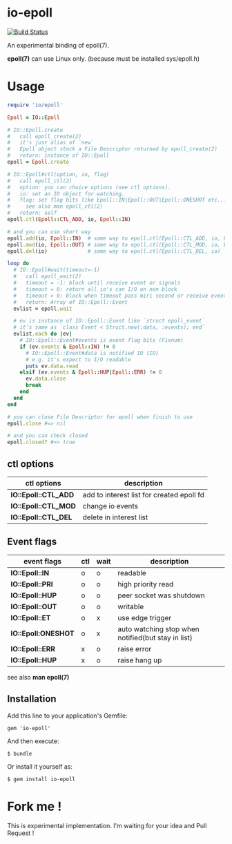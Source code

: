 io-epoll
===

[![Build Status](https://travis-ci.org/ksss/io-epoll.svg?branch=master)](https://travis-ci.org/ksss/io-epoll)

An experimental binding of epoll(7).

**epoll(7)** can use Linux only. (because must be installed sys/epoll.h)

# Usage

```ruby
require 'io/epoll'

Epoll = IO::Epoll

# IO::Epoll.create
#   call epoll_create(2)
#   it's just alias of `new`
#   Epoll object stock a File Descriptor returned by epoll_create(2)
#   return: instance of IO::Epoll
epoll = Epoll.create

# IO::Epoll#ctl(option, io, flag)
#   call epoll_ctl(2)
#   option: you can choice options (see ctl options).
#   io: set an IO object for watching.
#   flag: set flag bits like Epoll::IN|Epoll::OUT|Epoll::ONESHOT etc...
#     see also man epoll_ctl(2)
#   return: self
epoll.ctl(Epoll::CTL_ADD, io, Epoll::IN)

# and you can use short way
epoll.add(io, Epoll::IN)  # same way to epoll.ctl(Epoll::CTL_ADD, io, Epoll::IN)
epoll.mod(io, Epoll::OUT) # same way to epoll.ctl(Epoll::CTL_MOD, io, Epoll::IN)
epoll.del(io)             # same way to epoll.ctl(Epoll::CTL_DEL, io)

loop do
  # IO::Epoll#wait(timeout=-1)
  #   call epoll_wait(2)
  #   timeout = -1: block until receive event or signals
  #   timeout = 0: return all io's can I/O on non block
  #   timeout > 0: block when timeout pass miri second or receive events or signals
  #   return: Array of IO::Epoll::Event
  evlist = epoll.wait

  # ev is instance of IO::Epoll::Event like `struct epoll_event`
  # it's same as `class Event < Struct.new(:data, :events); end`
  evlist.each do |ev|
    # IO::Epoll::Event#events is event flag bits (Fixnum)
    if (ev.events & Epoll::IN) != 0
      # IO::Epoll::Event#data is notified IO (IO)
      # e.g. it's expect to I/O readable
      puts ev.data.read
    elsif (ev.events & Epoll::HUP|Epoll::ERR) != 0
      ev.data.close
      break
    end
  end
end

# you can close File Descriptor for epoll when finish to use
epoll.close #=> nil

# and you can check closed
epoll.closed? #=> true
```

## ctl options

ctl options|description
---|---
**IO::Epoll::CTL_ADD**|add to interest list for created epoll fd
**IO::Epoll::CTL_MOD**|change io events
**IO::Epoll::CTL_DEL**|delete in interest list

## Event flags

event flags|ctl|wait|description
---|---|---|---
**IO::Epoll::IN**|o|o|readable
**IO::Epoll::PRI**|o|o|high priority read
**IO::Epoll::HUP**|o|o|peer socket was shutdown
**IO::Epoll::OUT**|o|o|writable
**IO::Epoll::ET**|o|x|use edge trigger
**IO::Epoll:ONESHOT**|o|x|auto watching stop when notified(but stay in list)
**IO::Epoll::ERR**|x|o|raise error
**IO::Epoll::HUP**|x|o|raise hang up

see also **man epoll(7)**

## Installation

Add this line to your application's Gemfile:

    gem 'io-epoll'

And then execute:

    $ bundle

Or install it yourself as:

    $ gem install io-epoll

# Fork me !

This is experimental implementation.
I'm waiting for your idea and Pull Request !
